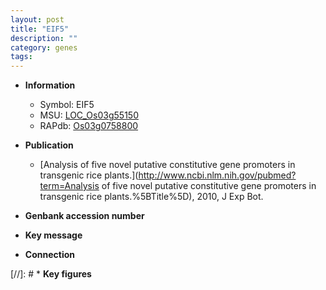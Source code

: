```yaml
---
layout: post
title: "EIF5"
description: ""
category: genes
tags: 
---
```


* **Information**  
    + Symbol: EIF5  
    + MSU: [LOC_Os03g55150](http://rice.uga.edu/cgi-bin/ORF_infopage.cgi?orf=LOC_Os03g55150)  
    + RAPdb: [Os03g0758800](http://rapdb.dna.affrc.go.jp/viewer/gbrowse_details/irgsp1?name=Os03g0758800)  

* **Publication**  
    + [Analysis of five novel putative constitutive gene promoters in transgenic rice plants.](http://www.ncbi.nlm.nih.gov/pubmed?term=Analysis of five novel putative constitutive gene promoters in transgenic rice plants.%5BTitle%5D), 2010, J Exp Bot.

* **Genbank accession number**  

* **Key message**  

* **Connection**  

[//]: # * **Key figures**  


